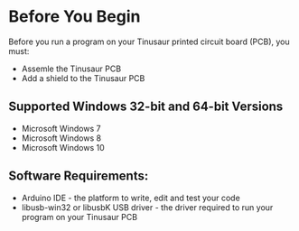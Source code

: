 # Before You Begin

Before you run a program on your Tinusaur printed circuit board (PCB), you must:
- Assemle the Tinusaur PCB
- Add a shield to the Tinusaur PCB

## Supported Windows 32-bit and 64-bit Versions
- Microsoft Windows 7
- Microsoft Windows 8 
- Microsoft Windows 10

## Software Requirements:
- Arduino IDE - the platform to write, edit and test your code
- libusb-win32 or libusbK USB driver - the driver required to run your program on your Tinusaur PCB




